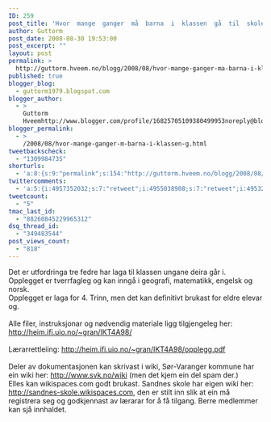 ```yaml
---
ID: 259
post_title: 'Hvor  mange  ganger  må  barna  i  klassen  gå  til  skolen  for  å  tilbakelegge  samme  avstand  som  jordens  omkrets  ved  ekvator?'
author: Guttorm
post_date: 2008-08-30 19:53:00
post_excerpt: ""
layout: post
permalink: >
  http://guttorm.hveem.no/blogg/2008/08/hvor-mange-ganger-ma-barna-i-klassen-ga-til-skolen-for-a-tilbakelegge-samme-avstand-som-jordens-omkrets-ved-ekvator/
published: true
blogger_blog:
  - guttorm1979.blogspot.com
blogger_author:
  - >
    Guttorm
    Hveemhttp://www.blogger.com/profile/16825705109380499953noreply@blogger.com
blogger_permalink:
  - >
    /2008/08/hvor-mange-ganger-m-barna-i-klassen-g.html
tweetbackscheck:
  - "1309984735"
shorturls:
  - 'a:8:{s:9:"permalink";s:154:"http://guttorm.hveem.no/blogg/2008/08/hvor-mange-ganger-ma-barna-i-klassen-ga-til-skolen-for-a-tilbakelegge-samme-avstand-som-jordens-omkrets-ved-ekvator/";s:7:"tinyurl";s:25:"http://tinyurl.com/afyxcz";s:4:"isgd";s:17:"http://is.gd/gW3x";s:5:"bitly";s:18:"http://bit.ly/5q0e";s:5:"snipr";s:22:"http://snipr.com/al42w";s:5:"snurl";s:22:"http://snurl.com/al42w";s:7:"snipurl";s:24:"http://snipurl.com/al42w";s:4:"trim";s:17:"http://tr.im/bzrn";}'
twittercomments:
  - 'a:5:{i:4957352032;s:7:"retweet";i:4955038908;s:7:"retweet";i:4953248116;s:7:"retweet";i:4952932379;s:7:"retweet";i:5232922785;s:7:"retweet";}'
tweetcount:
  - "5"
tmac_last_id:
  - "88260845229965312"
dsq_thread_id:
  - "349483544"
post_views_count:
  - "818"
---
```

Det er utfordringa tre fedre har laga til klassen ungane deira går i. Opplegget er tverrfagleg og kan inngå i geografi, matematikk, engelsk og norsk.<br />Opplegget er laga for 4. Trinn, men det kan definitivt brukast for eldre elevar og.<br /><br />Alle filer, instruksjonar og nødvendig materiale ligg tilgjengeleg her: http://heim.ifi.uio.no/~gran/IKT4A98/<br /><br />Lærarrettleiing: http://heim.ifi.uio.no/~gran/IKT4A98/opplegg.pdf <br /><br />Deler av dokumentasjonen kan skrivast i wiki, Sør-Varanger kommune har ein wiki her: http://www.svk.no/wiki (men det kjem ein del spam der.)<br />Elles kan wikispaces.com godt brukast. Sandnes skole har eigen wiki her: http://sandnes-skole.wikispaces.com, den er stilt inn slik at ein må registrera seg og godkjennast av lærarar for å få tilgang. Berre medlemmer kan sjå innhaldet.